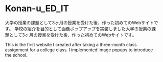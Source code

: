 # Konan-u_ED_IT
大学の授業の課題として3ヶ月の授業を受けた後、作った初めてのWebサイトです。
学校の紹介を目的として画像ポップアップを実装しました大学の授業の課題として3ヶ月の授業を受けた後、作った初めてのWebサイトです。

This is the first website I created after taking a three-month class assignment for a college class.
I implemented image popups to introduce the school.
